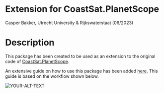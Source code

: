# Extension for CoastSat.PlanetScope
Casper Bakker, Utrecht University & Rijkswaterstaat (06/2023)

# Description
This package has been created to be used as an extension to the original code of [CoastSat.PlanetScope](https://github.com/ydoherty/CoastSat.PlanetScope).

An extensive guide on how to use this package has been added [here](https://github.com/CasperFBakker/Extension_CoastSatPS/tree/main/readme_files/GuideForCSPS.pdf).
This guide is based on the workflow shown below.

<picture>
 <source media="(prefers-color-scheme: dark)" srcset="[YOUR-DARKMODE-IMAGE](https://github.com/CasperFBakker/Extension_CoastSatPS/blob/main/readme_files/WorkFlow.png)">
 <source media="(prefers-color-scheme: light)" srcset="[YOUR-LIGHTMODE-IMAGE](https://github.com/CasperFBakker/Extension_CoastSatPS/blob/main/readme_files/WorkFlow.png)">
 <img alt="YOUR-ALT-TEXT" src="[YOUR-DEFAULT-IMAGE](https://github.com/CasperFBakker/Extension_CoastSatPS/blob/main/readme_files/WorkFlow.png)">
</picture>



